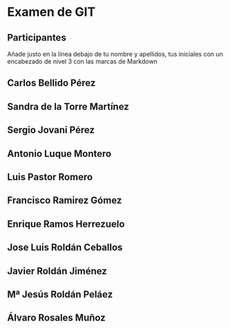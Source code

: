 # Examen de GIT
## Participantes

Añade justo en la línea debajo de tu nombre y apellidos, tus iniciales con un encabezado de nivel 3 con las marcas de Markdown

## Carlos Bellido Pérez


## Sandra de la Torre Martínez


## Sergio Jovani Pérez


## Antonio Luque Montero


## Luis Pastor Romero


## Francisco Ramirez Gómez


## Enrique Ramos Herrezuelo


## Jose Luis Roldán Ceballos


## Javier Roldán Jiménez


## Mª Jesús Roldán Peláez


## Álvaro Rosales Muñoz





